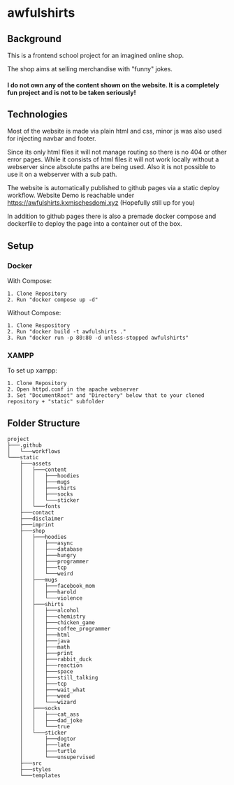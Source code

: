 # awfulshirts
 
## Background

This is a frontend school project for an imagined online shop.

The shop aims at selling merchandise with "funny" jokes.

#### I do not own any of the content shown on the website. It is a completely fun project and is not to be taken seriously!


## Technologies

Most of the website is made via plain html and css, minor js was also used for injecting navbar and footer.

Since its only html files it will not manage routing so there is no 404 or other error pages.
While it consists of html files it will not work locally without a webserver since absolute paths are being used.
Also it is not possible to use it on a webserver with a sub path.

The website is automatically published to github pages via a static deploy workflow.
Website Demo is reachable under https://awfulshirts.kxmischesdomi.xyz (Hopefully still up for you)

In addition to github pages there is also a premade docker compose and dockerfile to deploy the page into a container out of the box.

## Setup

### Docker

With Compose:
```
1. Clone Repository
2. Run "docker compose up -d"
```

Without Compose:
```
1. Clone Respository 
2. Run "docker build -t awfulshirts ."
3. Run "docker run -p 80:80 -d unless-stopped awfulshirts"
```

### XAMPP

To set up xampp:
```
1. Clone Repository
2. Open httpd.conf in the apache webserver
3. Set "DocumentRoot" and "Directory" below that to your cloned repository + "static" subfolder
```

## Folder Structure

```
project
├───.github
│   └───workflows
└───static
    ├───assets
    │   ├───content
    │   │   ├───hoodies
    │   │   ├───mugs
    │   │   ├───shirts
    │   │   ├───socks
    │   │   └───sticker
    │   └───fonts
    ├───contact
    ├───disclaimer
    ├───imprint
    ├───shop
    │   ├───hoodies
    │   │   ├───async
    │   │   ├───database
    │   │   ├───hungry
    │   │   ├───programmer
    │   │   ├───tcp
    │   │   └───weird
    │   ├───mugs
    │   │   ├───facebook_mom
    │   │   ├───harold
    │   │   └───violence
    │   ├───shirts
    │   │   ├───alcohol
    │   │   ├───chemistry
    │   │   ├───chicken_game
    │   │   ├───coffee_programmer
    │   │   ├───html
    │   │   ├───java
    │   │   ├───math
    │   │   ├───print
    │   │   ├───rabbit_duck
    │   │   ├───reaction
    │   │   ├───space
    │   │   ├───still_talking
    │   │   ├───tcp
    │   │   ├───wait_what
    │   │   ├───weed
    │   │   └───wizard
    │   ├───socks
    │   │   ├───cat_ass
    │   │   ├───dad_joke
    │   │   └───true
    │   └───sticker
    │       ├───dogtor
    │       ├───late
    │       ├───turtle
    │       └───unsupervised
    ├───src
    ├───styles
    └───templates
```
